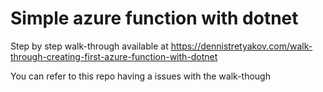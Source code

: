 # Simple azure function with dotnet

Step by step walk-through available at https://dennistretyakov.com/walk-through-creating-first-azure-function-with-dotnet

You can refer to this repo having a issues with the walk-though
